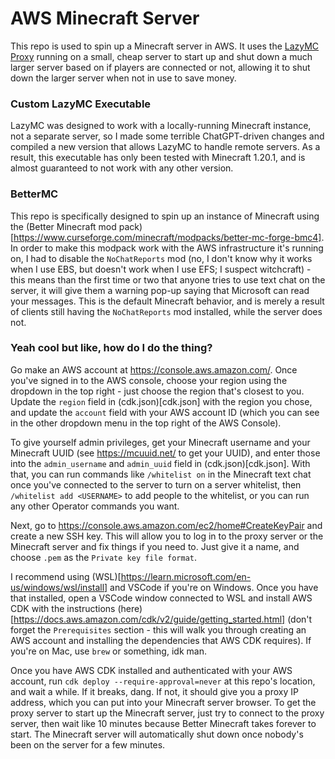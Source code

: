 # AWS Minecraft Server
This repo is used to spin up a Minecraft server in AWS. It uses the [LazyMC Proxy](https://github.com/timvisee/lazymc) running on a small, cheap server to start up and shut down a much larger server based on if players are connected or not, allowing it to shut down the larger server when not in use to save money.

### Custom LazyMC Executable
LazyMC was designed to work with a locally-running Minecraft instance, not a separate server, so I made some terrible ChatGPT-driven changes and compiled a new version that allows LazyMC to handle remote servers. As a result, this executable has only been tested with Minecraft 1.20.1, and is almost guaranteed to not work with any other version.

### BetterMC
This repo is specifically designed to spin up an instance of Minecraft using the (Better Minecraft mod pack)[https://www.curseforge.com/minecraft/modpacks/better-mc-forge-bmc4]. In order to make this modpack work with the AWS infrastructure it's running on, I had to disable the `NoChatReports` mod (no, I don't know why it works when I use EBS, but doesn't work when I use EFS; I suspect witchcraft) - this means than the first time or two that anyone tries to use text chat on the server, it will give them a warning pop-up saying that Microsoft can read your messages. This is the default Minecraft behavior, and is merely a result of clients still having the `NoChatReports` mod installed, while the server does not.

### Yeah cool but like, how do I do the thing?
Go make an AWS account at https://console.aws.amazon.com/. Once you've signed in to the AWS console, choose your region using the dropdown in the top right - just choose the region that's closest to you. Update the `region` field in (cdk.json)[cdk.json] with the region you chose, and update the `account` field with your AWS account ID (which you can see in the other dropdown menu in the top right of the AWS Console).

To give yourself admin privileges, get your Minecraft username and your Minecraft UUID (see https://mcuuid.net/ to get your UUID), and enter those into the `admin_username` and `admin_uuid` field in (cdk.json)[cdk.json]. With that, you can run commands like `/whitelist on` in the Minecraft text chat once you've connected to the server to turn on a server whitelist, then `/whitelist add <USERNAME>` to add people to the whitelist, or you can run any other Operator commands you want.

Next, go to https://console.aws.amazon.com/ec2/home#CreateKeyPair and create a new SSH key. This will allow you to log in to the proxy server or the Minecraft server and fix things if you need to. Just give it a name, and choose `.pem` as the `Private key file format`. 

I recommend using (WSL)[https://learn.microsoft.com/en-us/windows/wsl/install] and VSCode if you're on Windows. Once you have that installed, open a VSCode window connected to WSL and install AWS CDK with the instructions (here)[https://docs.aws.amazon.com/cdk/v2/guide/getting_started.html] (don't forget the `Prerequisites` section - this will walk you through creating an AWS account and installing the dependencies that AWS CDK requires). If you're on Mac, use `brew` or something, idk man.

Once you have AWS CDK installed and authenticated with your AWS account, run `cdk deploy --require-approval=never` at this repo's location, and wait a while. If it breaks, dang. If not, it should give you a proxy IP address, which you can put into your Minecraft server browser. To get the proxy server to start up the Minecraft server, just try to connect to the proxy server, then wait like 10 minutes because Better Minecraft takes forever to start. The Minecraft server will automatically shut down once nobody's been on the server for a few minutes.
